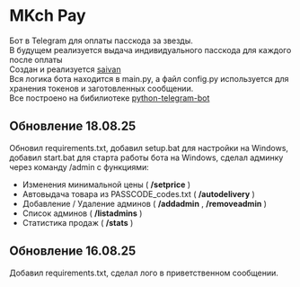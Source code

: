 # MKch Pay
Бот в Telegram для оплаты пасскода за звезды.  
В будущем реализуется выдача индивидуального пасскода для каждого после оплаты  
Создан и реализуется [saivan](https://t.me/saivann)  
Вся логика бота находится в main.py, а файл config.py используется для хранения токенов и заготовленных сообщении.  
Все построено на бибилиотеке [python-telegram-bot](https://github.com/python-telegram-bot/python-telegram-bot)  
## Обновление 18.08.25
Обновил requirements.txt, добавил setup.bat для настройки на Windows, добавил start.bat для старта работы бота на Windows, сделал админку через команду /admin с функциями:
* Изменения минимальной цены ( **/setprice** )
* Автовыдача товара из PASSCODE_codes.txt ( **/autodelivery** )
* Добавление / Удаление админов ( **/addadmin** ,  **/removeadmin** )
* Список админов ( **/listadmins** )
* Статистика продаж ( **/stats** )
## Обновление 16.08.25
Добавил requirements.txt, сделал лого в приветственном сообщении.
